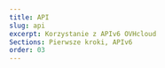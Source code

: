 ```yaml
---
title: API
slug: api
excerpt: Korzystanie z APIv6 OVHcloud
Sections: Pierwsze kroki, APIv6
order: 03
---
```

